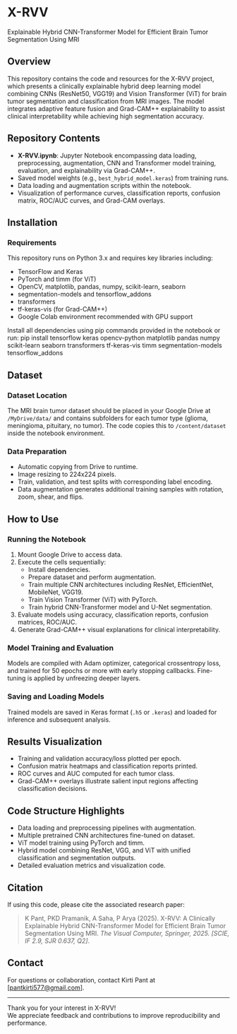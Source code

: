 # X-RVV  
Explainable Hybrid CNN-Transformer Model for Efficient Brain Tumor Segmentation Using MRI

## Overview
This repository contains the code and resources for the X-RVV project, which presents a clinically explainable hybrid deep learning model combining CNNs (ResNet50, VGG19) and Vision Transformer (ViT) for brain tumor segmentation and classification from MRI images. The model integrates adaptive feature fusion and Grad-CAM++ explainability to assist clinical interpretability while achieving high segmentation accuracy.

## Repository Contents
- **X-RVV.ipynb**: Jupyter Notebook encompassing data loading, preprocessing, augmentation, CNN and Transformer model training, evaluation, and explainability via Grad-CAM++.
- Saved model weights (e.g., `best_hybrid_model.keras`) from training runs.
- Data loading and augmentation scripts within the notebook.
- Visualization of performance curves, classification reports, confusion matrix, ROC/AUC curves, and Grad-CAM overlays.

## Installation

### Requirements
This repository runs on Python 3.x and requires key libraries including:

- TensorFlow and Keras
- PyTorch and timm (for ViT)
- OpenCV, matplotlib, pandas, numpy, scikit-learn, seaborn
- segmentation-models and tensorflow_addons
- transformers
- tf-keras-vis (for Grad-CAM++)
- Google Colab environment recommended with GPU support

Install all dependencies using pip commands provided in the notebook or run:
pip install tensorflow keras opencv-python matplotlib pandas numpy scikit-learn seaborn transformers tf-keras-vis timm segmentation-models tensorflow_addons


## Dataset

### Dataset Location
The MRI brain tumor dataset should be placed in your Google Drive at `/MyDrive/data/` and contains subfolders for each tumor type (glioma, meningioma, pituitary, no tumor). The code copies this to `/content/dataset` inside the notebook environment.

### Data Preparation
- Automatic copying from Drive to runtime.
- Image resizing to 224x224 pixels.
- Train, validation, and test splits with corresponding label encoding.
- Data augmentation generates additional training samples with rotation, zoom, shear, and flips.

## How to Use

### Running the Notebook
1. Mount Google Drive to access data.
2. Execute the cells sequentially:
   - Install dependencies.
   - Prepare dataset and perform augmentation.
   - Train multiple CNN architectures including ResNet, EfficientNet, MobileNet, VGG19.
   - Train Vision Transformer (ViT) with PyTorch.
   - Train hybrid CNN-Transformer model and U-Net segmentation.
3. Evaluate models using accuracy, classification reports, confusion matrices, ROC/AUC.
4. Generate Grad-CAM++ visual explanations for clinical interpretability.

### Model Training and Evaluation
Models are compiled with Adam optimizer, categorical crossentropy loss, and trained for 50 epochs or more with early stopping callbacks. Fine-tuning is applied by unfreezing deeper layers.

### Saving and Loading Models
Trained models are saved in Keras format (`.h5` or `.keras`) and loaded for inference and subsequent analysis.

## Results Visualization
- Training and validation accuracy/loss plotted per epoch.
- Confusion matrix heatmaps and classification reports printed.
- ROC curves and AUC computed for each tumor class.
- Grad-CAM++ overlays illustrate salient input regions affecting classification decisions.

## Code Structure Highlights
- Data loading and preprocessing pipelines with augmentation.
- Multiple pretrained CNN architectures fine-tuned on dataset.
- ViT model training using PyTorch and timm.
- Hybrid model combining ResNet, VGG, and ViT with unified classification and segmentation outputs.
- Detailed evaluation metrics and visualization code.

## Citation
If using this code, please cite the associated research paper:

> K Pant, PKD Pramanik, A Saha, P Arya (2025). X-RVV: A Clinically Explainable Hybrid CNN-Transformer Model for Efficient Brain Tumor Segmentation Using MRI. *The Visual Computer, Springer, 2025. [SCIE, IF 2.9, SJR 0.637, Q2]*.

## Contact
For questions or collaboration, contact Kirti Pant at [pantkirti577@gmail.com].

---

Thank you for your interest in X-RVV!  
We appreciate feedback and contributions to improve reproducibility and performance.

